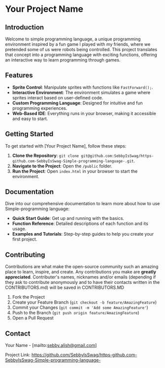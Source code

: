 # Your Project Name

## Introduction
Welcome to simple programming language, a unique programming environment inspired by a fun game I played with my friends, where we pretended some of us were robots being controlled. This project translates that concept into a programming language with exciting functions, offering an interactive way to learn programming through games.

## Features
- **Sprite Control**: Manipulate sprites with functions like `FastForward();`.
- **Interactive Environment**: The environment simulates a game where sprites interact based on user-defined code.
- **Custom Programming Language**: Designed for intuitive and fun programming experiences.
- **Web-Based IDE**: Everything runs in your browser, making it accessible and easy to start.

## Getting Started
To get started with [Your Project Name], follow these steps:

1. **Clone the Repository**: `git clone git@github.com:SebbyIsSwag/https-github.com-SebbyIsSwag-Simple-programming-language-.git`.
2. **Navigate to the Project**: Open the `/public` folder.
3. **Run the Project**: Open `index.html` in your browser to start the environment.

## Documentation
Dive into our comprehensive documentation to learn more about how to use Simple-programming language:
- **Quick Start Guide**: Get up and running with the basics.
- **Function Reference**: Detailed descriptions of each function and its usage.
- **Examples and Tutorials**: Step-by-step guides to help you create your first project.

## Contributing
Contributions are what make the open-source community such an amazing place to learn, inspire, and create. Any contributions you make are **greatly appreciated**. Contributer's names, nicknames and/or emails (depending if they ask to contribute anonymously and to have their contacts written in the CONTRIBUTORS.md) will be saved in CONTRIBUTORS.MD

1. Fork the Project
2. Create your Feature Branch (`git checkout -b feature/AmazingFeature`)
3. Commit your Changes (`git commit -m 'Add some AmazingFeature'`)
4. Push to the Branch (`git push origin feature/AmazingFeature`)
5. Open a Pull Request

## Contact
Your Name - [mailto:sebby.alish@gmail.com]

Project Link: https://github.com/SebbyIsSwag/https-github.com-SebbyIsSwag-Simple-programming-language-


